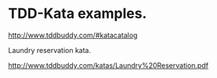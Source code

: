 # TDD-Kata examples.

http://www.tddbuddy.com/#katacatalog

Laundry reservation kata.

http://www.tddbuddy.com/katas/Laundry%20Reservation.pdf
